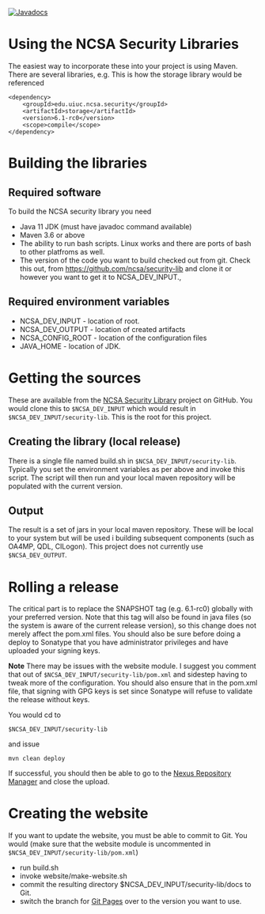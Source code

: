 [![Javadocs](https://www.javadoc.io/badge/edu.uiuc.ncsa.security/ncsa-security-core.svg)](https://www.javadoc.io/doc/edu.uiuc.ncsa.security/ncsa-security-core)
 
# Using the NCSA Security Libraries

The easiest way to incorporate these into your project is using Maven. There are
several libraries, e.g. This is how the storage library would be referenced
```
<dependency>
    <groupId>edu.uiuc.ncsa.security</groupId>
    <artifactId>storage</artifactId>
    <version>6.1-rc0</version>
    <scope>compile</scope>
</dependency>
```
 
# Building the libraries
                              
## Required software

To build the NCSA security library you need

* Java 11 JDK (must have javadoc command available)
* Maven 3.6 or above
* The ability to run bash scripts. Linux works and there are ports of bash to other platfroms as well.
* The version of the code you want to build checked out from git. Check this out, from https://github.com/ncsa/security-lib and clone it or however you want to get it to NCSA_DEV_INPUT.,

## Required environment variables

* NCSA_DEV_INPUT - location of root. 
* NCSA_DEV_OUTPUT  - location of created artifacts
* NCSA_CONFIG_ROOT - location of the configuration files
* JAVA_HOME - location of JDK.  

# Getting the sources

These are available from the [NCSA Security Library](https://github.com/ncsa/security-lib.git) project on GitHub.
You would clone this to `$NCSA_DEV_INPUT` which would result in `$NCSA_DEV_INPUT/security-lib`. This
is the root for this project.

## Creating the library (local release)

There is a single file named build.sh in `$NCSA_DEV_INPUT/security-lib`. 
Typically you set the  environment variables as per above
and invoke this script.  The script will then run and your local maven 
repository will be populated with the current version.

## Output

The result is a set of jars in your local maven repository. These will be local to your
system but will be used i building subsequent components (such as OA4MP, QDL, CILogon). This
project does not currently use `$NCSA_DEV_OUTPUT`.

                         
# Rolling a release

The critical part is to replace the SNAPSHOT tag (e.g. 6.1-rc0)
globally with your preferred version. Note that this tag will also be found in
java files (so the system is aware of the current release version), so this
change does not merely affect the pom.xml files. You should also be sure before
doing a deploy to Sonatype that you have administrator privileges and have uploaded
your signing keys. 

__Note__ There may be issues with the website module. I suggest you comment that out
of `$NCSA_DEV_INPUT/security-lib/pom.xml` and sidestep having to tweak more of the 
configuration. You should also ensure that in the pom.xml file, that signing with GPG keys is
set since Sonatype will refuse to validate the release without keys.

You would cd to

`$NCSA_DEV_INPUT/security-lib`

and issue

`mvn clean deploy`

If successful, you should then be able to go to the [Nexus Repository Manager](https://oss.sonatype.org/index.html#welcome)
and close the upload. 


# Creating the website

If you want to update the website, you must be able to commit to Git. 
You would (make sure that the website module is uncommented in `$NCSA_DEV_INPUT/security-lib/pom.xml`)

* run build.sh 
* invoke  website/make-website.sh
* commit the resulting directory $NCSA_DEV_INPUT/security-lib/docs to Git.
* switch the branch for [Git Pages](https://github.com/ncsa/security-lib/settings/pages) over to the version you want to use.

